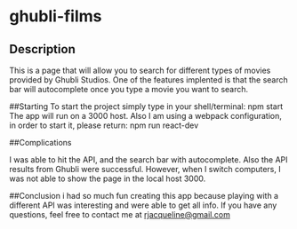 # ghubli-films

## Description
  This is a page that will allow you to search for different types of movies
provided by Ghubli Studios.
One of the features implented is that the search bar will autocomplete once you
type a movie you want to search.

##Starting
  To start the project simply type in your shell/terminal:
    npm start
  The app will run on a 3000 host.
Also I am using a webpack configuration, in order to start it, please return:
  npm run react-dev

##Complications

  I was able to hit the API, and the search bar with autocomplete. Also the API
  results from Ghubli were successful. However, when I switch computers, I was
  not able to show the page in the local host 3000.

##Conclusion
  i had so much fun creating this app because playing with a different API was
interesting and were able to get all info. If you have any questions, feel free
to contact me at rjacqueline@gmail.com
